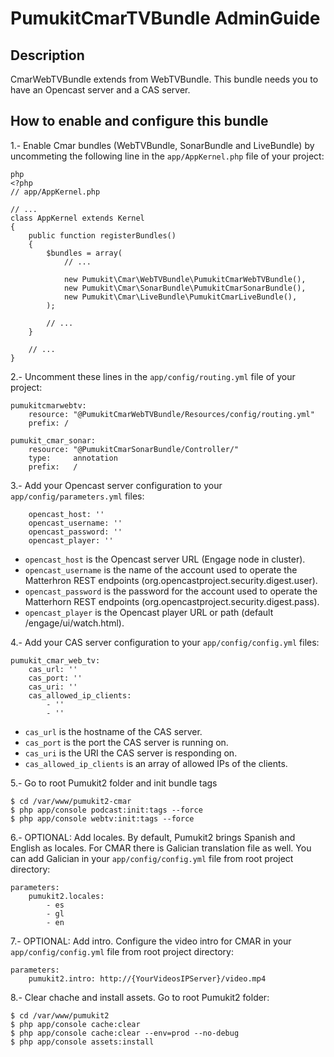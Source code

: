 PumukitCmarTVBundle AdminGuide
==============================

Description
-----------

CmarWebTVBundle extends from WebTVBundle. This bundle needs you to have an Opencast server and a CAS server.


How to enable and configure this bundle
---------------------------------------

1.- Enable Cmar bundles (WebTVBundle, SonarBundle and LiveBundle) by uncommeting the following line in the `app/AppKernel.php` file of your project:

```
php
<?php
// app/AppKernel.php

// ...
class AppKernel extends Kernel
{
    public function registerBundles()
    {
        $bundles = array(
            // ...

            new Pumukit\Cmar\WebTVBundle\PumukitCmarWebTVBundle(),
            new Pumukit\Cmar\SonarBundle\PumukitCmarSonarBundle(),
            new Pumukit\Cmar\LiveBundle\PumukitCmarLiveBundle(),
        );

        // ...
    }

    // ...
}
```

2.- Uncomment these lines in the `app/config/routing.yml` file of your project:

```
pumukitcmarwebtv:
    resource: "@PumukitCmarWebTVBundle/Resources/config/routing.yml"
    prefix: /

pumukit_cmar_sonar:
    resource: "@PumukitCmarSonarBundle/Controller/"
    type:     annotation
    prefix:   /
```

3.- Add your Opencast server configuration to your `app/config/parameters.yml` files:

```
    opencast_host: ''
    opencast_username: ''
    opencast_password: ''
    opencast_player: ''
```

   - `opencast_host` is the Opencast server URL (Engage node in cluster).
   - `opencast_username` is the name of the account used to operate the Matterhron REST endpoints (org.opencastproject.security.digest.user).
   - `opencast_password` is the password for the account used to operate the Matterhorn REST endpoints (org.opencastproject.security.digest.pass).
   - `opencast_player` is the Opencast player URL or path (default /engage/ui/watch.html).


4.- Add your CAS server configuration to your `app/config/config.yml` files:

```
pumukit_cmar_web_tv:
    cas_url: ''
    cas_port: ''
    cas_uri: ''
    cas_allowed_ip_clients:
        - ''
        - ''
```

   - `cas_url` is the hostname of the CAS server.
   - `cas_port` is the port the CAS server is running on.
   - `cas_uri` is the URI the CAS server is responding on.
   - `cas_allowed_ip_clients` is an array of allowed IPs of the clients.


5.- Go to root Pumukit2 folder and init bundle tags

```
$ cd /var/www/pumukit2-cmar
$ php app/console podcast:init:tags --force
$ php app/console webtv:init:tags --force
```

6.- OPTIONAL: Add locales. By default, Pumukit2 brings Spanish and English as locales. For CMAR there is Galician translation file as well. You can add Galician in your `app/config/config.yml` file from root project directory:

```
parameters:
    pumukit2.locales:
        - es
        - gl
        - en
```


7.- OPTIONAL: Add intro. Configure the video intro for CMAR in your `app/config/config.yml` file from root project directory:

```
parameters:
    pumukit2.intro: http://{YourVideosIPServer}/video.mp4
```

8.- Clear chache and install assets. Go to root Pumukit2 folder:

```
$ cd /var/www/pumukit2
$ php app/console cache:clear
$ php app/console cache:clear --env=prod --no-debug
$ php app/console assets:install
```